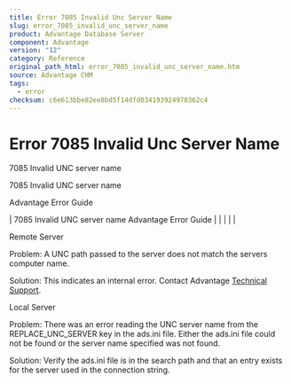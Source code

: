```yaml
---
title: Error 7085 Invalid Unc Server Name
slug: error_7085_invalid_unc_server_name
product: Advantage Database Server
component: Advantage
version: "12"
category: Reference
original_path_html: error_7085_invalid_unc_server_name.htm
source: Advantage CHM
tags:
  - error
checksum: c6e613bbe82ee8bd5f14dfd034193924978362c4
---
```


# Error 7085 Invalid Unc Server Name

7085 Invalid UNC server name

7085 Invalid UNC server name

Advantage Error Guide

| 7085 Invalid UNC server name  Advantage Error Guide |  |  |  |  |

Remote Server

Problem: A UNC path passed to the server does not match the servers computer name.

Solution: This indicates an internal error. Contact Advantage [Technical Support](master_technical_support_u_s__and_canada.md).

Local Server

Problem: There was an error reading the UNC server name from the REPLACE\_UNC\_SERVER key in the ads.ini file. Either the ads.ini file could not be found or the server name specified was not found.

Solution: Verify the ads.ini file is in the search path and that an entry exists for the server used in the connection string.
